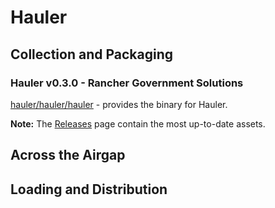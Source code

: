 # Hauler

## Collection and Packaging

### Hauler v0.3.0 - Rancher Government Solutions

[hauler/hauler/hauler](https://rancher-airgap.s3.amazonaws.com/v1.2.0/hauler/hauler/hauler) - provides the binary for Hauler.

**Note:** The [Releases](https://github.com/zackbradys/rancher-airgap/releases) page contain the most up-to-date assets.

## Across the Airgap

## Loading and Distribution